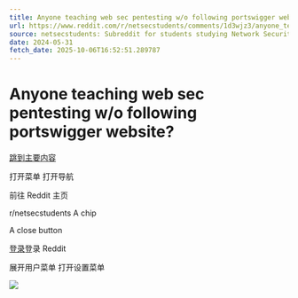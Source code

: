 ```yaml
---
title: Anyone teaching web sec pentesting w/o following portswigger website?
url: https://www.reddit.com/r/netsecstudents/comments/1d3wjz3/anyone_teaching_web_sec_pentesting_wo_following/
source: netsecstudents: Subreddit for students studying Network Security and its related subjects
date: 2024-05-31
fetch_date: 2025-10-06T16:52:51.289787
---
```


# Anyone teaching web sec pentesting w/o following portswigger website?

[跳到主要内容](#main-content)

打开菜单
打开导航

前往 Reddit 主页

r/netsecstudents
A chip

A close button

[登录](https://www.reddit.com/login/)登录 Reddit

展开用户菜单
打开设置菜单

![](https://id.rlcdn.com/472486.gif)